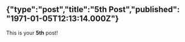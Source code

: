 {"type":"post","title":"5th Post","published": "1971-01-05T12:13:14.000Z"}
---
This is your __5th__ post!
